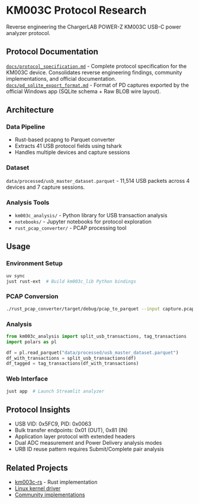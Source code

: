 # KM003C Protocol Research

Reverse engineering the ChargerLAB POWER-Z KM003C USB-C power analyzer protocol.

## Protocol Documentation

[`docs/protocol_specification.md`](docs/protocol_specification.md) - Complete protocol specification for the KM003C device. Consolidates reverse engineering findings, community implementations, and official documentation.
[`docs/pd_sqlite_export_format.md`](docs/pd_sqlite_export_format.md) - Format of PD captures exported by the official Windows app (SQLite schema + Raw BLOB wire layout).

## Architecture

### Data Pipeline
- Rust-based pcapng to Parquet converter 
- Extracts 41 USB protocol fields using tshark
- Handles multiple devices and capture sessions

### Dataset
`data/processed/usb_master_dataset.parquet` - 11,514 USB packets across 4 devices and 7 capture sessions.

### Analysis Tools
- `km003c_analysis/` - Python library for USB transaction analysis
- `notebooks/` - Jupyter notebooks for protocol exploration
- `rust_pcap_converter/` - PCAP processing tool

## Usage

### Environment Setup
```bash
uv sync
just rust-ext  # Build km003c_lib Python bindings
```

### PCAP Conversion
```bash
./rust_pcap_converter/target/debug/pcap_to_parquet --input capture.pcapng
```

### Analysis
```python
from km003c_analysis import split_usb_transactions, tag_transactions
import polars as pl

df = pl.read_parquet("data/processed/usb_master_dataset.parquet")
df_with_transactions = split_usb_transactions(df)
df_tagged = tag_transactions(df_with_transactions)
```

### Web Interface
```bash
just app  # Launch Streamlit analyzer
```

## Protocol Insights

- USB VID: 0x5FC9, PID: 0x0063
- Bulk transfer endpoints: 0x01 (OUT), 0x81 (IN)
- Application layer protocol with extended headers
- Dual ADC measurement and Power Delivery analysis modes
- URB ID reuse pattern requires Submit/Complete pair analysis

## Related Projects

- [km003c-rs](https://github.com/okhsunrog/km003c-rs) - Rust implementation
- [Linux kernel driver](https://kernel.googlesource.com/pub/scm/linux/kernel/git/akpm/mm/+/refs/tags/mm-everything-2023-12-29-21-56/drivers/hwmon/powerz.c)
- [Community implementations](docs/protocol_specification.md#community-contributions)
